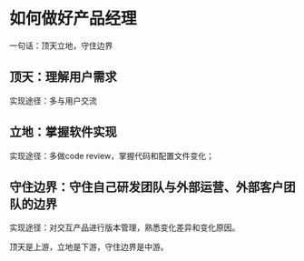 # 如何做好产品经理
一句话：顶天立地，守住边界

## 顶天：理解用户需求
实现途径：多与用户交流

## 立地：掌握软件实现
实现途径：多做code review，掌握代码和配置文件变化；

## 守住边界：守住自己研发团队与外部运营、外部客户团队的边界
实现途径：对交互产品进行版本管理，熟悉变化差异和变化原因。

顶天是上游，立地是下游，守住边界是中游。

